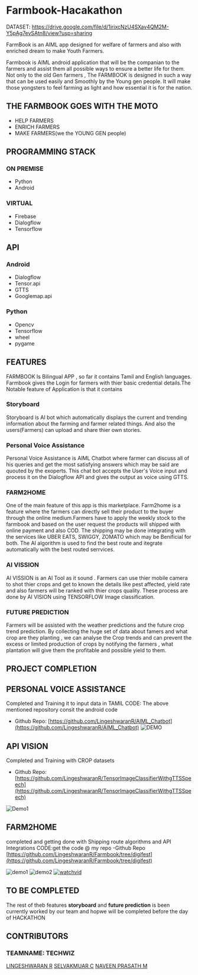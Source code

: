 # Farmbook-Hacakathon

DATASET: https://drive.google.com/file/d/1irixcNzU4SXav4QM2M-Y5pAg7evSAtn8/view?usp=sharing

FarmBook is an AIML app designed for welfare of farmers and also with enriched dream to make Youth Farmers.

Farmbook is AIML android application that will be the companian to the farmers and assist them all possible ways to ensure a better life for them. Not only to the old Gen farmers , The FARMBOOK is designed in such a way that can be used easily and  Smoothly by the Young gen people. It will make those yongsters to feel farming as light and how essential it is for the nation.
##                                          THE FARMBOOK GOES WITH THE MOTO
- HELP FARMERS
- ENRICH FARMERS
- MAKE FARMERS(we the YOUNG GEN people)

## PROGRAMMING STACK
### ON PREMISE
- Python
- Android
### VIRTUAL
- Firebase
- Dialogflow 
- Tensorflow

## API
### Android
- Dialogflow
- Tensor.api
- GTTS
- Googlemap.api
### Python
- Opencv
- Tensorflow
- wheel
- pygame


## FEATURES

FARMBOOK Is Bilingual APP , so far it contains Tamil and English languages. Farmbook gives the Login for farmers with thier basic credential details.The Notable feature of Application is that it contains
### Storyboard
Storyboard is AI bot which automatically displays the current and trending information about the farming and farmer related things. And also the users(Farmers) can upload and share thier own stories.

### Personal Voice Assistance
Personal Voice Assistance is  AIML Chatbot  where farmer can discuss all of his queries and get the most satisfying answers which may be said are quouted by the exoperts. This chat bot accepts the User's Voice input and process it on the Dialogflow API and gives the output as voice using GTTS.
### FARM2HOME
One of the main feature of this app is this marketplace. Farm2home is a feature where the farmers can directly sell their product to the buyer through the online medium.Farmers have to apply the weekly stock to the farmbook and based on the user request  the products will shipped with online payment and also COD. The shipping may be done integrating with the services like UBER EATS, SWIGGY, ZOMATO which may be Benificial for both. The AI algorithm is used to find the best route and itegrate automatically with the best routed serrvices.
### AI VISSION
AI VISSION is an AI Tool as it sound . Farmers can use thier mobile camera to shot thier crops and get to known the details like pest affected, yield rate and also farmers will be ranked with thier crops quality. These process are done by AI VISION using TENSORFLOW Image classification.
### FUTURE PREDICTION
Farmers will be  assisted with the weather predictions and the future crop trend prediction. By collecting the huge set of data about famers and what crop are they planting , we can analyse the Crop trends and can prevent the excess or limited production of crops by notifying the farmers , what plantation will give them the profitable and possible yield to them.


## PROJECT COMPLETION
## PERSONAL VOICE ASSISTANCE
Completed and Training it to input data in TAMIL
CODE: The above mentioned repository consit the android code
- Github Repo: [https://github.com/LingeshwaranR/AIML_Chatbot](https://github.com/LingeshwaranR/AIML_Chatbot)
![DEMO](https://cdn-images-1.medium.com/max/1000/1*clwkzKILpkAXt1da4HlpGw.gif)
## API VISION
Completed and Training with CROP datasets
- Github Repo: [https://github.com/LingeshwaranR/TensorImageClassifierWithgTTSSpeech](https://github.com/LingeshwaranR/TensorImageClassifierWithgTTSSpeech)

![Demo1](https://i.ytimg.com/vi/M6H4K2izJeQ/maxresdefault.jpg)
## FARM2HOME
completed and getting done with Shipping route algorithms and API Integrations
CODE:get the code @ my repo
-Github Repo [https://github.com/LingeshwaranR/Farmbook/tree/digifest](https://github.com/LingeshwaranR/Farmbook/tree/digifest)

![demo1](https://1.bp.blogspot.com/-Jsg557f3i0Q/Wn7aDEKnABI/AAAAAAAACa0/s1LbjyWH40wtE3FZnOjc_aqj0PJ40KqvQCLcBGAs/s1600/Screenshot_1517534808.png)
![demo2](https://3.bp.blogspot.com/-8hKrS6Bo7Jc/Wn7aFPZmb8I/AAAAAAAACa8/uTGwypxv490ZYYMH2yzS0yFkoDda4VD6wCLcBGAs/s1600/Screenshot_1517534847.png)
[![watchvid](https://www.youtube.com/watch?v=9qzjgMT5qak)](https://www.youtube.com/watch?v=9qzjgMT5qak)

## TO BE COMPLETED
The rest of theb features **storyboard** and **future prediction** is been currently worked by our team and hopwe will be completed before the day of HACKATHON

## CONTRIBUTORS
### TEAMNAME: TECHWIZ
[LINGESHWARAN R](https://github.com/LingeshwaranR)
[SELVAKMUAR C](https://github.com/kuttyselva)
[NAVEEN PRASATH M](https://github.com/naveen333prasath)

